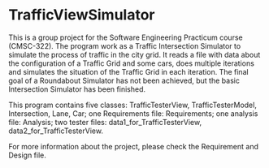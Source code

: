 # TrafficViewSimulator

This is a group project for the Software Engineering Practicum course (CMSC-322). The program work as a Traffic Intersection Simulator to simulate the process of traffic in the city grid. It reads a file with data about the configuration of a Traffic Grid and some cars, does multiple iterations and simulates the situation of the Traffic Grid in each iteration. The final goal of a Roundabout Simulator has not been achieved, but the basic Intersection Simulator has been finished.

This program contains five classes: TrafficTesterView, TrafficTesterModel, Intersection, Lane, Car; one Requirements file: Requirements; one analysis file: Analysis; two tester files: data1_for_TrafficTesterView, data2_for_TrafficTesterView.


For more information about the project, please check the Requirement and Design file.
